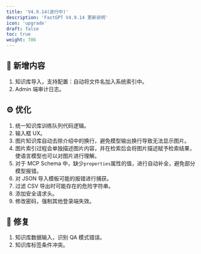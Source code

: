 ```yaml
---
title: 'V4.9.14(进行中)'
description: 'FastGPT V4.9.14 更新说明'
icon: 'upgrade'
draft: false
toc: true
weight: 786
---
```



## 🚀 新增内容

1. 知识库导入，支持配置：自动将文件名加入系统索引中。
2. Admin 端审计日志。

## ⚙️ 优化

1. 统一知识库训练队列代码逻辑。
2. 输入框 UX。
3. 图片知识库自动去除介绍中的换行，避免模型输出换行导致无法显示图片。
4. 图片索引过程会单独描述图片内容，并在检索后会将图片描述赋予检索结果，使语言模型也可以对图片进行理解。
5. 对于 MCP Schema 中，缺少`properties`属性的值，进行自动补全，避免部分模型报错。
6. 对 JSON 导入模板可能的报错进行捕获。
7. 过滤 CSV 导出时可能存在的危险字符串。
8. 添加安全请求头。
9. 修改密码，强制其他登录端失效。

## 🐛 修复

1. 知识库数据输入，识别 QA 模式错误。
2. 知识库标签条件冲突。